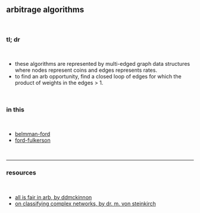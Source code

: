 ## arbitrage algorithms

<br>

### tl; dr

<br>


* these algorithms are represented by multi-edged graph data structures where nodes represent coins and edges represents rates.
* to find an arb opportunity, find a closed loop of edges for which the product of weights in the edges > 1.

<br>

### in this

<br>

* [belmman-ford](bellmann_ford)
* [ford-fulkerson](ford_fulkerson)

<br>

---

### resources

<br>

* [all is fair in arb, by ddmckinnon](https://www.ddmckinnon.com/2022/11/27/all-is-fair-in-arb-and-mev-on-avalanche-c-chain/)
* [on classifying complex networks, by dr. m. von steinkirch](https://github.com/go-outside-labs/ml-graph-network-analyser/blob/master/final_report.pdf)
